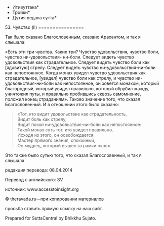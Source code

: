 * Итивуттака*
* Тройки*
* Дутия ведана сутта*

53\. Чувство \(II\)
\=\=\=\=\=\=\=\=\=\=\=\=\=\=\=\=

Так было сказано Благословенным, сказано Арахантом, и так я слышала:

«Есть эти три чувства\. Какие три? Чувство удовольствия, чувство боли, чувство ни\-удовольствия\- ни\-боли\. Следует видеть чувство удовольствия как страдательное\. Следует видеть чувство боли как \[ядовитую\] стрелу\. Следует видеть чувство ни\-удовольствия\-ни\-боли как непостоянное\. Когда монах увидел чувство удовольствия как страдательное, \[увидел\] чувство боли как стрелу, и чувство ни\-удовольствия\-ни\-боли как непостоянное, он зовётся монахом, который благородный, который увидел правильно, который обрубил жажду, уничтожил путы, и правильно пробившись сквозь самомнение, положил конец страданиям»\. Таково значение того, что сказал Благословенный\. И в отношении этого было сказано:

> «Тот, кто видит удовольствие как страдательность,  
> Видит боль как стрелу,  
> Видит покой ни\-удовольствия\-ни\-боли как непостоянное:  
> Такой монах суть тот, кто увидел правильно\.  
> Исходя из этого, он освобождается\.  
> Мастер прямого знания, спокойный,  
> Он мудрец, который вышел за рамки оков»\.

Это также было сутью того, что сказал Благословенный, и так я слышала\.

редакция перевода: 08\.04\.2014

Перевод с английского: SV

источник: www\.accesstoinsight\.org

© theravada\.ru—при копировании материалов

просьба ставить прямую ссылку на наш сайт\.

Prepared for SuttaCentral by Bhikkhu Sujato\.